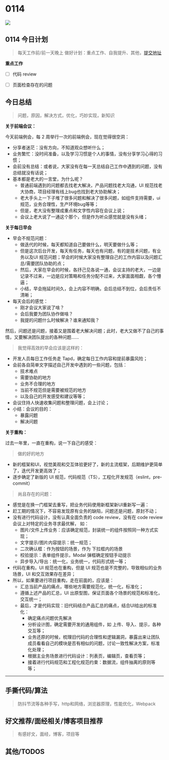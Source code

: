 
# 0114

![](http://h2.ioliu.cn/bing/PantheraTigris_ZH-CN3331361509_1920x1080.jpg)


## 0114 今日计划
> 每天工作前/前一天晚上 做好计划：重点工作、自我提升、其他，[提交地址](https://github.com/cuixiaorui/study-every-day/issues)

**重点工作**

- [ ] 代码 review
- [ ] 页面检查存在的问题


## 今日总结
> 问题，原因，解决方式，优化，巧妙实现，新知识


**关于前端会议：**

今天前端例会，每 2 周举行一次的前端例会，现在觉得很空洞：

- 分享者迷茫：没有方向，不知道观众想听什么；
- 业务繁忙：没时间准备，以及学习习惯是个人的事情，没有分享学习心得的习惯；
- 会前没有总结：或者说，大家没有在每一天总结自己工作中遇到的问题，没有总结就没有话说；
- 基本都是老大的一言堂，为什么呢？
  - 普通前端遇到的问题都去找老大解决，产品问题找老大沟通，UI 规范找老大协商，项目经理有线上bug也找到老大协助解决；
  - 老大手头上一下子堆了很多问题和解决了很多问题，如组件支持需要，ui 规范，业务合理性，生产环境bug等等；
  - 但是，老大没有整理成重点和文字性内容在会议上说；
  - 会议上老大说了一通这个那个，但是作为听众感觉就是没有头绪；

**关于每日早会**

- 早会不规范问题：
  - 做迭代的时候，每天都知道自己要做什么，明天要做什么等；
  - 但是这次后台开发，每天有任务，每天也有问题，有的是技术问题，有业务以及UI 规范问题；早会的时候大家没有整理自己的工作内容以及问题汇总/需要团队协助的点；
  - 然后，大家在早会的时候，各抒己见各说一通，会议主持的老大，一边是记录不过来，一边是应对策略和任务分配不过来，大家面面相觑，各个懵逼；
  - 小结，早会拖延时间久，会上内容不明确，会后总结不到位，会后责任不清晰；
- 每天会后的感觉：
  - 刚才会议大家说了啥？
  - 会后我要为团队协作做啥？
  - 我提的问题什么时候解决？谁来通知我？

然后，问题还是问题，接着又是围着老大解决问题；此时，老大又做不了自己的事情，又要解决团队提出的各种问题......

> 我觉得高效的早会应该是这样的：

- 开发人员每日工作任务走 Tapd，确定每日工作内容和提前暴露风险；
- 会前各自简单文字描述自己开发中遇到的一些问题，包括：
  - 技术难点
  - 需要协助的地方
  - 业务不合理的地方
  - 当前不规范但是需要被规范的地方
  - 以及自己的开发感受和建议等等；
- 会议住持人快速收集问题和整理问题，会上讨论；
- 小结：会议的目的：
  - 暴露问题
  - 解决问题

**关于重构：**

过去一年里，一直在重构，说一下自己的感受：

> 做的好的地方

- 新的框架和UI，视觉美观和交互体验更好了，新的主流框架，后期维护更简单了，迭代开发更高效了；
- 逐步确定了新版的 UI 规范，代码规范（TS），工程化开发规范（eslint，pre-commit）

> 尚且存在的问题：

- 感觉是在换一门框架去重写，把业务代码使用新框架新UI重新写一遍：
- 赶工期的情况下，不容易发现原有业务的缺陷，问题还是问题，原封不动；
- 没有进行代码设计，没有认真全面负责的 code review，没有在 code review 会议上对特定的业务寻求最优解， 如：
  - 图片/文件上传业务：应该确定规范，封装统一的组件按照同一种方式实现；
  - 文字提示/图片内容提示：统一规范；
  - 二次确认框：作为按钮的场景，作为 下拉框内的场景
  - 校验提示：表单组件提示，Modal 弹框确定按钮手动提示
  - 异步导入/导出：统一化，业务统一，代码形式统一等；
- 代码在重构，UI 规范也在重构，但是 UI 规范也是不完整的，导致相似的业务场景，UI 和交互效果存在差异；
- 所以，如果要进行项目重构，走在前面的，应该是：
  - 汇总当前产品的痛点，哪些地方需要规范化，统一化，标准化；
  - 遵循上述产品的汇总，UI 出原型图，保证页面各个场景的规范和标准化，交互统一；
  - 最后，才是代码实现：旧代码结合产品汇总的痛点，结合UI给出的标准化：
    - 确定痛点问题优先解决
    - 分析设计图，确定需要开发的通用组件，如 上传、导入、提示，各种交互等；
    - 业务还原的时候，梳理旧代码的合理性和逻辑漏洞，暴露出来让团队成员看看自己的模块是否有相似的问题，讨论一致性解决方案，标准化处理；
    - 根据主业务场景进行代码设计：列表页，编辑页，查看页等；
    - 接着进行代码规范和工程化规范约束：数据流，组件抽离的原则等等；


---



## 手撕代码/算法
> 防抖节流等各种手写，http和网络，浏览器原理，性能优化，Webpack


## 好文推荐/面经相关/博客项目推荐
> 有感好文，面经，博客，项目等


## 其他/TODOS